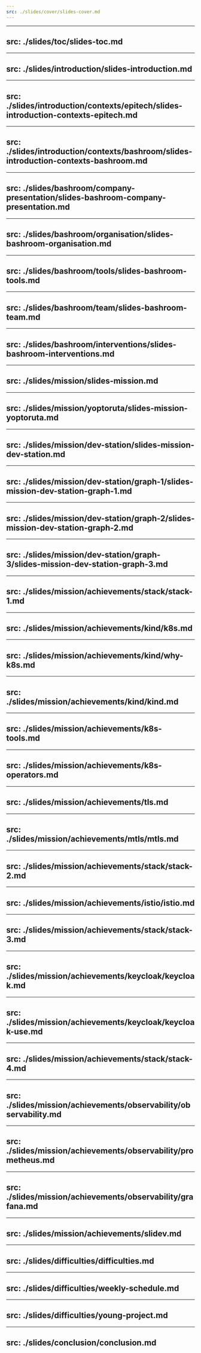 ```yaml
---
src: ./slides/cover/slides-cover.md
---
```


---
src: ./slides/toc/slides-toc.md
---

---
src: ./slides/introduction/slides-introduction.md
---

---
src: ./slides/introduction/contexts/epitech/slides-introduction-contexts-epitech.md
---

---
src: ./slides/introduction/contexts/bashroom/slides-introduction-contexts-bashroom.md
---

---
src: ./slides/bashroom/company-presentation/slides-bashroom-company-presentation.md
---

---
src: ./slides/bashroom/organisation/slides-bashroom-organisation.md
---

---
src: ./slides/bashroom/tools/slides-bashroom-tools.md
---

---
src: ./slides/bashroom/team/slides-bashroom-team.md
---

---
src: ./slides/bashroom/interventions/slides-bashroom-interventions.md
---

---
src: ./slides/mission/slides-mission.md
---

---
src: ./slides/mission/yoptoruta/slides-mission-yoptoruta.md
---

---
src: ./slides/mission/dev-station/slides-mission-dev-station.md
---

---
src: ./slides/mission/dev-station/graph-1/slides-mission-dev-station-graph-1.md
---

---
src: ./slides/mission/dev-station/graph-2/slides-mission-dev-station-graph-2.md
---

---
src: ./slides/mission/dev-station/graph-3/slides-mission-dev-station-graph-3.md
---

---
src: ./slides/mission/achievements/stack/stack-1.md
---

---
src: ./slides/mission/achievements/kind/k8s.md
---

---
src: ./slides/mission/achievements/kind/why-k8s.md
---

---
src: ./slides/mission/achievements/kind/kind.md
---

---
src: ./slides/mission/achievements/k8s-tools.md
---

---
src: ./slides/mission/achievements/k8s-operators.md
---

---
src: ./slides/mission/achievements/tls.md
---

---
src: ./slides/mission/achievements/mtls/mtls.md
---

---
src: ./slides/mission/achievements/stack/stack-2.md
---

---
src: ./slides/mission/achievements/istio/istio.md
---

---
src: ./slides/mission/achievements/stack/stack-3.md
---

---
src: ./slides/mission/achievements/keycloak/keycloak.md
---

---
src: ./slides/mission/achievements/keycloak/keycloak-use.md
---

---
src: ./slides/mission/achievements/stack/stack-4.md
---

---
src: ./slides/mission/achievements/observability/observability.md
---

---
src: ./slides/mission/achievements/observability/prometheus.md
---

---
src: ./slides/mission/achievements/observability/grafana.md
---

---
src: ./slides/mission/achievements/slidev.md
---

---
src: ./slides/difficulties/difficulties.md
---

---
src: ./slides/difficulties/weekly-schedule.md
---

---
src: ./slides/difficulties/young-project.md
---

---
src: ./slides/conclusion/conclusion.md
---
